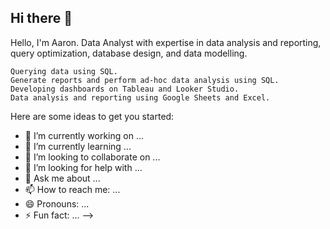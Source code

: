 ## Hi there 👋

Hello, I'm Aaron. Data Analyst with expertise in data analysis and reporting, query optimization, database design, and data modelling.

    Querying data using SQL.
    Generate reports and perform ad-hoc data analysis using SQL.
    Developing dashboards on Tableau and Looker Studio.
    Data analysis and reporting using Google Sheets and Excel.

Here are some ideas to get you started:

- 🔭 I’m currently working on ...
- 🌱 I’m currently learning ...
- 👯 I’m looking to collaborate on ...
- 🤔 I’m looking for help with ...
- 💬 Ask me about ...
- 📫 How to reach me: ...
- 😄 Pronouns: ...
- ⚡ Fun fact: ...
-->
